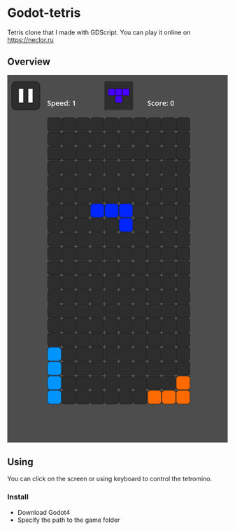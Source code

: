 # Godot-tetris
Tetris clone that I made with GDScript.
You can play it online on https://neclor.ru

## Overview
![Interface](docs/Interface.PNG)

## Using
You can click on the screen or using keyboard to control the tetromino.

### Install
- Download Godot4
- Specify the path to the game folder
